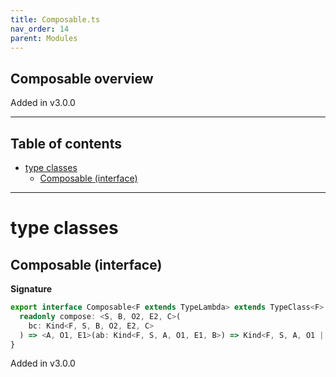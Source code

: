 ```yaml
---
title: Composable.ts
nav_order: 14
parent: Modules
---
```


## Composable overview

Added in v3.0.0

---

<h2 class="text-delta">Table of contents</h2>

- [type classes](#type-classes)
  - [Composable (interface)](#composable-interface)

---

# type classes

## Composable (interface)

**Signature**

```ts
export interface Composable<F extends TypeLambda> extends TypeClass<F> {
  readonly compose: <S, B, O2, E2, C>(
    bc: Kind<F, S, B, O2, E2, C>
  ) => <A, O1, E1>(ab: Kind<F, S, A, O1, E1, B>) => Kind<F, S, A, O1 | O2, E1 | E2, C>
}
```

Added in v3.0.0
